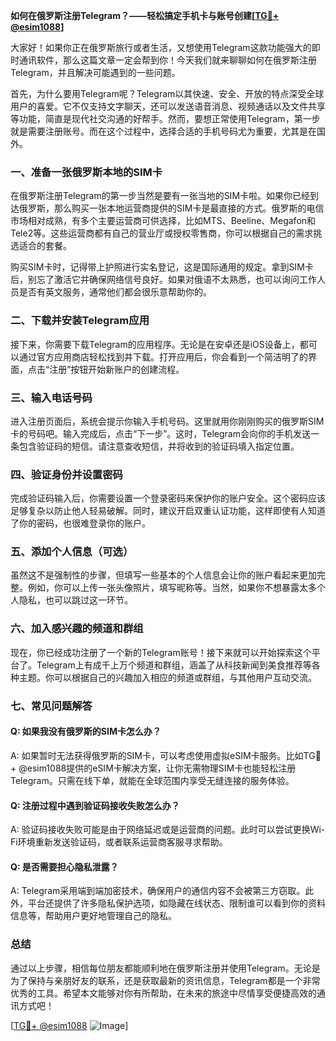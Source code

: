 **如何在俄罗斯注册Telegram？——轻松搞定手机卡与账号创建[[TG💪+ @esim1088](https://t.me/s/esim1088)]**

大家好！如果你正在俄罗斯旅行或者生活，又想使用Telegram这款功能强大的即时通讯软件，那么这篇文章一定会帮到你！今天我们就来聊聊如何在俄罗斯注册Telegram，并且解决可能遇到的一些问题。

首先，为什么要用Telegram呢？Telegram以其快速、安全、开放的特点深受全球用户的喜爱。它不仅支持文字聊天，还可以发送语音消息、视频通话以及文件共享等功能，简直是现代社交沟通的好帮手。然而，要想正常使用Telegram，第一步就是需要注册账号。而在这个过程中，选择合适的手机号码尤为重要，尤其是在国外。

### 一、准备一张俄罗斯本地的SIM卡

在俄罗斯注册Telegram的第一步当然是要有一张当地的SIM卡啦。如果你已经到达俄罗斯，那么购买一张本地运营商提供的SIM卡是最直接的方式。俄罗斯的电信市场相对成熟，有多个主要运营商可供选择，比如MTS、Beeline、Megafon和Tele2等。这些运营商都有自己的营业厅或授权零售商，你可以根据自己的需求挑选适合的套餐。

购买SIM卡时，记得带上护照进行实名登记，这是国际通用的规定。拿到SIM卡后，别忘了激活它并确保网络信号良好。如果对俄语不太熟悉，也可以询问工作人员是否有英文服务，通常他们都会很乐意帮助你的。

### 二、下载并安装Telegram应用

接下来，你需要下载Telegram的应用程序。无论是在安卓还是iOS设备上，都可以通过官方应用商店轻松找到并下载。打开应用后，你会看到一个简洁明了的界面，点击“注册”按钮开始新账户的创建流程。

### 三、输入电话号码

进入注册页面后，系统会提示你输入手机号码。这里就用你刚刚购买的俄罗斯SIM卡的号码吧。输入完成后，点击“下一步”。这时，Telegram会向你的手机发送一条包含验证码的短信。请注意查收短信，并将收到的验证码填入指定位置。

### 四、验证身份并设置密码

完成验证码输入后，你需要设置一个登录密码来保护你的账户安全。这个密码应该足够复杂以防止他人轻易破解。同时，建议开启双重认证功能，这样即使有人知道了你的密码，也很难登录你的账户。

### 五、添加个人信息（可选）

虽然这不是强制性的步骤，但填写一些基本的个人信息会让你的账户看起来更加完整。例如，你可以上传一张头像照片，填写昵称等。当然，如果你不想暴露太多个人隐私，也可以跳过这一环节。

### 六、加入感兴趣的频道和群组

现在，你已经成功注册了一个新的Telegram账号！接下来就可以开始探索这个平台了。Telegram上有成千上万个频道和群组，涵盖了从科技新闻到美食推荐等各种主题。你可以根据自己的兴趣加入相应的频道或群组，与其他用户互动交流。

### 七、常见问题解答

#### Q: 如果我没有俄罗斯的SIM卡怎么办？
A: 如果暂时无法获得俄罗斯的SIM卡，可以考虑使用虚拟eSIM卡服务。比如TG💪+ @esim1088提供的eSIM卡解决方案，让你无需物理SIM卡也能轻松注册Telegram。只需在线下单，就能在全球范围内享受无缝连接的服务体验。

#### Q: 注册过程中遇到验证码接收失败怎么办？
A: 验证码接收失败可能是由于网络延迟或是运营商的问题。此时可以尝试更换Wi-Fi环境重新发送验证码，或者联系运营商客服寻求帮助。

#### Q: 是否需要担心隐私泄露？
A: Telegram采用端到端加密技术，确保用户的通信内容不会被第三方窃取。此外，平台还提供了许多隐私保护选项，如隐藏在线状态、限制谁可以看到你的资料信息等，帮助用户更好地管理自己的隐私。

### 总结

通过以上步骤，相信每位朋友都能顺利地在俄罗斯注册并使用Telegram。无论是为了保持与亲朋好友的联系，还是获取最新的资讯信息，Telegram都是一个非常优秀的工具。希望本文能够对你有所帮助，在未来的旅途中尽情享受便捷高效的通讯方式吧！

[[TG💪+ @esim1088](https://t.me/s/esim1088) ![Image](https://i.postimg.cc/4NQfJmqS/Snipaste-2025-05-13-00-14-12.png)]